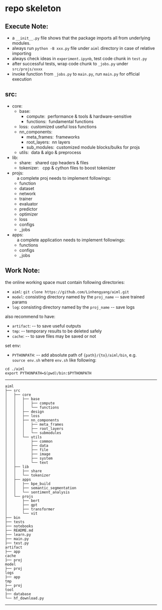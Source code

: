 # repo skeleton  
## Execute Note:  
* a `__init__.py` file shows that the package imports all from underlying modules.  
* always run `python -B xxx.py` file under `aiml` directory in case of relative importing  
* always check ideas in `experiment.ipynb`, test code chunk in `test.py`
* after successful tests, wrap code chunk to `_jobs.py` under `src/projs/xxxx`
* invoke function from `_jobs.py` to `main.py`, run `main.py` for official execution

## src:
* core:  
    * base: 
        * compute:&nbsp;&nbsp;performance & tools & hardware-sensitive  
        * functions:&nbsp;&nbsp;fundamental functions  
    * loss:&nbsp;&nbsp;customized useful loss functions  
    * nn_components:  
        * meta_frames:&nbsp;&nbsp;frameworks  
        * root_layers:&nbsp;&nbsp;nn layers  
        * sub_modules:&nbsp;&nbsp;customized module blocks/bulks for projs
    * utils:&nbsp;&nbsp;data & algo & preprocess  
* lib:  
    * share: &nbsp;&nbsp;shared cpp headers & files  
    * tokenizer:  &nbsp;&nbsp;cpp & cython files to boost tokenizer  
* projs:  
&nbsp;&nbsp;&nbsp;&nbsp;a complete proj needs to implement followings:  
    * function
    * dataset
    * network
    * trainer
    * evaluator
    * predictor
    * optimizer
    * loss
    * configs
    * _jobs
* apps:  
&nbsp;&nbsp;&nbsp;&nbsp;a complete application needs to implement followings:  
    * functions
    * configs
    * _jobs

## Work Note:

the online working space must contain following directories:  
* `aiml`: `git clone https://github.com/Linhengyang/aiml.git`
* `model`: consisting directory named by the `proj_name` -- save trained params
* `log`: consisting directory named by the `proj_name`  -- save logs


also recommend to have:
* `artifact`: -- to save useful outputs
* `tmp`: -- temporary results to be deleted safely
* `cache`: -- to save files may be saved or not

set env:
* `PYTHONPATH`: -- add absolute path of `{path}/{to}/aiml/bin`, e.g.  
`source env.sh` where `env.sh` like following:
```
cd ./aiml
export PYTHONPATH=$(pwd)/bin:$PYTHONPATH
```

---
    aiml
    ├── src
    │   ├── core
    │   │   ├── base
    │   │   │   ├── compute
    │   │   │   └── functions
    │   │   ├── design
    │   │   ├── loss
    │   │   ├── nn_components
    │   │   │   ├── meta_frames
    │   │   │   ├── root_layers
    │   │   │   └── submodules
    │   │   └── utils
    │   │       ├── common
    │   │       ├── data
    │   │       ├── file
    │   │       ├── image
    │   │       ├── system
    │   │       └── text
    │   ├── lib
    │   │   ├── share
    │   │   └── tokenizer
    │   ├── apps
    │   │   ├── bpe_build
    │   │   ├── semantic_segmentation
    │   │   └── sentiment_analysis
    │   └── projs
    │       ├── bert
    │       ├── gpt
    │       ├── transformer
    │       └── vit
    ├── bin
    ├── tests
    ├── notebooks
    ├── README.md
    ├── learn.py
    ├── main.py
    ├── test.py
    artifact
    ├── app
    cache
    ├── proj
    model
    ├── proj
    logs
    ├── app
    tmp
    ├── proj
    tool
    ├── database
    └── hf_download.py
---